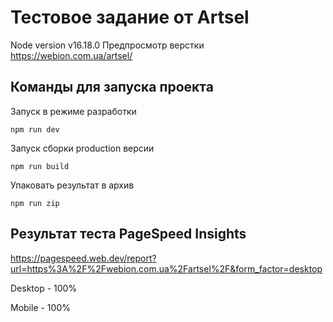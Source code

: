 # Тестовое задание от Artsel

Node version v16.18.0
Предпросмотр верстки
https://webion.com.ua/artsel/

## Команды для запуска проекта
Запуск в режиме разработки
```
npm run dev
```
Запуск сборки production версии
```
npm run build
```
Упаковать результат в архив
```
npm run zip
```
## Результат теста PageSpeed Insights
https://pagespeed.web.dev/report?url=https%3A%2F%2Fwebion.com.ua%2Fartsel%2F&form_factor=desktop

Desktop - 100%

Mobile - 100%
